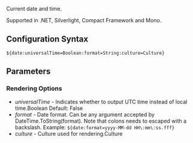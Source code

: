 Current date and time. 

Supported in .NET, Silverlight, Compact Framework and Mono.

## Configuration Syntax
```
${date:universalTime=Boolean:format=String:culture=Culture}
```

## Parameters
### Rendering Options
* _universalTime_ - Indicates whether to output UTC time instead of local time.Boolean Default: False
* _format_ - Date format. Can be any argument accepted by DateTime.ToString(format). Note that colons needs to escaped with a backslash. Example: `${date:format=yyyy-MM-dd HH\:mm\:ss.fff}`
* _culture_ - Culture used for rendering.Culture